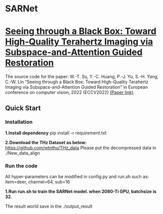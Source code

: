 # SARNet
# [Seeing through a Black Box: Toward High-Quality Terahertz Imaging via Subspace-and-Attention Guided Restoration](https://arxiv.org/pdf/2103.16932.pdf)
The source code for the paper: W.-T. Su, Y.-C. Huang, P.-J. Yu, S.-H. Yang, C.-W. Lin “Seeing through a Black Box: Toward High-Quality Terahertz Imaging via Subspace-and-Attention Guided Restoration" in European conference on computer vision, 2022 (ECCV2022) [(Paper link)](https://arxiv.org/pdf/2103.16932.pdf).

## Quick Start
### Installation
**1.Install dependency**
pip install -r requirement.txt

**2.Download the THz Dataset as below:**
https://github.com/wtnthu/THz_data
Please put the decompressed data in ./New_data_align

### Run the code
All hyper-parameters can be modified in config.py and run.sh such as:
item=deer, channel=64, sub=16

**1.Run run.sh to train the SARNet model. when 2080-Ti GPU, batchsize is 32.**

The result world save in the ./output_result
